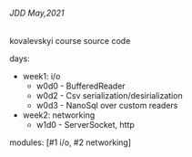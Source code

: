###### JDD May,2021
kovalevskyi course source code

days: 
- week1: i/o
    - w0d0 - BufferedReader 
    - w0d2 - Csv serialization/desirialization
    - w0d3 - NanoSql over custom readers
- week2: networking
    - w1d0 - ServerSocket, http

modules: [#1 i/o, #2 networking]
